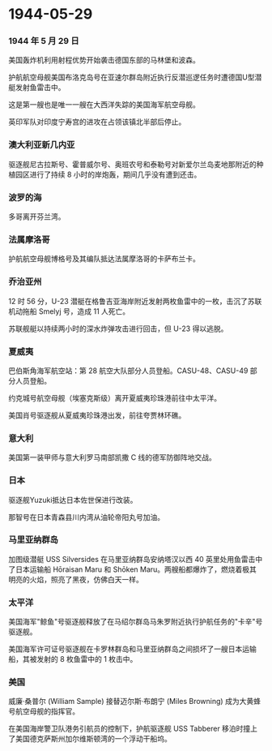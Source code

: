 # 1944-05-29

### 1944 年 5 月 29 日

美国轰炸机利用射程优势开始袭击德国东部的马林堡和波森。

护航航空母舰美国布洛克岛号在亚速尔群岛附近执行反潜巡逻任务时遭德国U型潜艇发射鱼雷击中。

这是第一艘也是唯一一艘在大西洋失踪的美国海军航空母舰。

英印军队对印度宁寿宫的进攻在占领该镇北半部后停止。

### 澳大利亚新几内亚

驱逐舰尼古拉斯号、霍普威尔号、奥班农号和泰勒号对新爱尔兰岛麦地那附近的种植园区进行了持续
8 小时的岸炮轰，期间几乎没有遭到还击。

### 波罗的海

多哥离开芬兰湾。

### 法属摩洛哥

护航航空母舰博格号及其编队抵达法属摩洛哥的卡萨布兰卡。

### 乔治亚州

12 时 56 分，U-23
潜艇在格鲁吉亚海岸附近发射两枚鱼雷中的一枚，击沉了苏联机动拖船 Smelyj
号，造成 11 人死亡。

苏联舰艇以持续两小时的深水炸弹攻击进行回击，但 U-23 得以逃脱。

### 夏威夷

巴伯斯角海军航空站：第 28 航空大队部分人员登船。CASU-48、CASU-49
部分人员登船。

约克城号航空母舰（埃塞克斯级）离开夏威夷珍珠港前往中太平洋。

美国肖号驱逐舰从夏威夷珍珠港出发，前往夸贾林环礁。

### 意大利

美国第一装甲师与意大利罗马南部凯撒 C 线的德军防御阵地交战。

### 日本

驱逐舰Yuzuki抵达日本佐世保进行改装。

那智号在日本青森县川内湾从油轮帝阳丸号加油。

### 马里亚纳群岛

加图级潜艇 USS Silversides 在马里亚纳群岛安纳塔汉以西 40
英里处用鱼雷击中了日本运输船 Hōraisan Maru 和 Shōken
Maru。两艘船都爆炸了，燃烧着极其明亮的火焰，照亮了黑夜，仿佛白天一样。

### 太平洋

美国海军"鲸鱼"号驱逐舰释放了在马绍尔群岛马朱罗附近执行护航任务的"卡辛"号驱逐舰。

美国海军许可证号驱逐舰在卡罗林群岛和马里亚纳群岛之间损坏了一艘日本运输船，其被发射的
8 枚鱼雷中的 1 枚击中。

### 美国

威廉·桑普尔 (William Sample) 接替迈尔斯·布朗宁 (Miles Browning)
成为大黄蜂号航空母舰的指挥官。

在美国海岸警卫队港务引航员的控制下，护航驱逐舰 USS Tabberer
移泊时撞上了美国德克萨斯州加尔维斯顿湾的一个浮动干船坞。